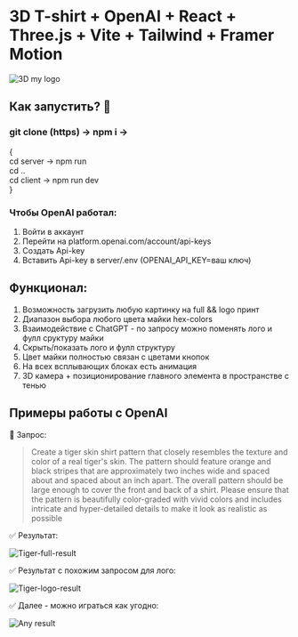 ﻿# 3D T-shirt + OpenAI + React + Three.js + Vite + Tailwind + Framer Motion
![3D my logo](https://i.ibb.co/0BRq6q1/my-logo-tshirt.png)
## Как запустить? 🤔
### git clone (https) -> npm i -> 
{  
cd server -> npm run  
cd ..  
cd client -> npm run dev  
}
### Чтобы OpenAI работал:
1. Войти в аккаунт
2. Перейти на platform.openai.com/account/api-keys
3. Создать Api-key
4. Вставить Api-key в server/.env (OPENAI_API_KEY=ваш ключ)

## Функционал: 
1. Возможность загрузить любую картинку на full && logo принт
2. Диапазон выбора любого цвета майки hex-colors
3. Взаимодействие с ChatGPT - по запросу можно поменять лого и фулл сруктуру майки
4. Скрыть/показать лого и фулл структуру
5. Цвет майки полностью связан с цветами кнопок
6. На всех всплывающих блоках есть анимация
7. 3D камера + позиционирование главного элемента в пространстве с тенью

## Примеры работы с OpenAI
:black_square_button: Запрос: 

>Create a tiger skin shirt pattern that closely resembles the texture and color of a real tiger's skin.
>The pattern should feature orange and black stripes that are approximately two inches wide and spaced about and spaced about an inch apart.
>The overall pattern should be large enough to cover the front and back of a shirt. 
>Please ensure that the pattern is beautifully color-graded with vivid colors and includes intricate and hyper-detailed details to make it look as realistic as possible  

:white_check_mark: Результат: 

![Tiger-full-result](https://i.ibb.co/TmFXrX4/tiger-tshirt-sm.png)

:white_check_mark: Результат с похожим запросом для лого:  

![Tiger-logo-result](https://i.ibb.co/qCGmB5Z/logo-tiger-sm.png)

:white_check_mark: Далее - можно играться как угодно:

![Any result](https://i.ibb.co/Yhc2hrP/anytexture.png)
